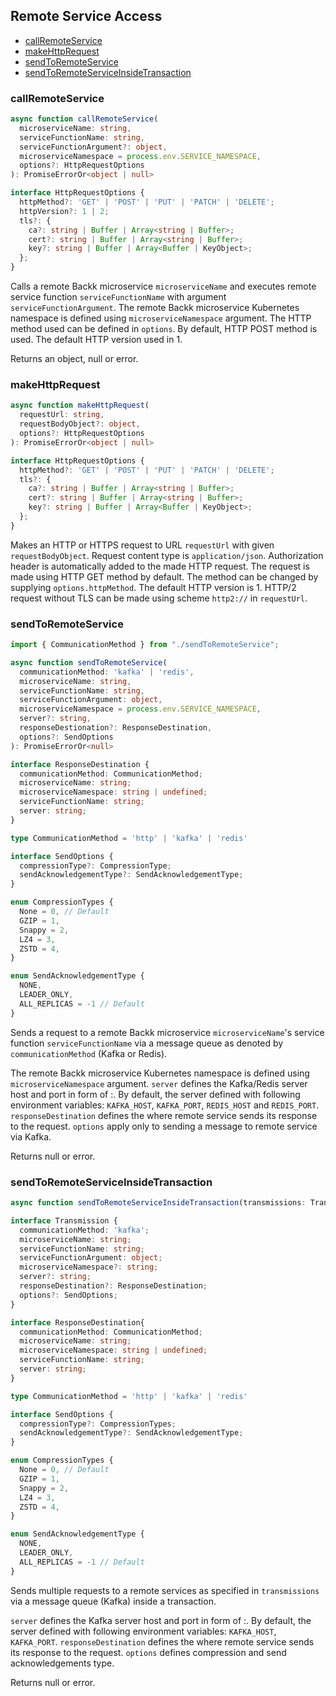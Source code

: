 ## Remote Service Access

- [callRemoteService](#callremoteservice)
- [makeHttpRequest](#makehttprequest)
- [sendToRemoteService](#sendtoremoteservice)
- [sendToRemoteServiceInsideTransaction](#sendtoremoteserviceinsidetransaction)

### <a name="callremoteservice"></a> callRemoteService
```ts
async function callRemoteService(
  microserviceName: string,
  serviceFunctionName: string,
  serviceFunctionArgument?: object,
  microserviceNamespace = process.env.SERVICE_NAMESPACE,
  options?: HttpRequestOptions
): PromiseErrorOr<object | null>

interface HttpRequestOptions {
  httpMethod?: 'GET' | 'POST' | 'PUT' | 'PATCH' | 'DELETE';
  httpVersion?: 1 | 2;
  tls?: {
    ca?: string | Buffer | Array<string | Buffer>;
    cert?: string | Buffer | Array<string | Buffer>;
    key?: string | Buffer | Array<Buffer | KeyObject>;
  };
}
```

Calls a remote Backk microservice `microserviceName` and executes remote service function `serviceFunctionName` with argument `serviceFunctionArgument`.
The remote Backk microservice Kubernetes namespace is defined using `microserviceNamespace` argument.
The HTTP method used can be defined in `options`. By default, HTTP POST method is used.
The default HTTP version used in 1.

Returns an object, null or error.

### <a name="makehttprequest"></a> makeHttpRequest
```ts
async function makeHttpRequest(
  requestUrl: string,
  requestBodyObject?: object,
  options?: HttpRequestOptions
): PromiseErrorOr<object | null>

interface HttpRequestOptions {
  httpMethod?: 'GET' | 'POST' | 'PUT' | 'PATCH' | 'DELETE';
  tls?: {
    ca?: string | Buffer | Array<string | Buffer>;
    cert?: string | Buffer | Array<string | Buffer>;
    key?: string | Buffer | Array<Buffer | KeyObject>;
  };
}
```

Makes an HTTP or HTTPS request to URL `requestUrl` with given `requestBodyObject`. Request content type is `application/json`.
Authorization header is automatically added to the made HTTP request.
The request is made using HTTP GET method by default. The method can be changed by supplying `options.httpMethod`.
The default HTTP version is 1. HTTP/2 request without TLS can be made using scheme `http2://` in `requestUrl`.

### <a name="sentoremoteservice"></a> sendToRemoteService

```ts
import { CommunicationMethod } from "./sendToRemoteService";

async function sendToRemoteService(
  communicationMethod: 'kafka' | 'redis',
  microserviceName: string,
  serviceFunctionName: string,
  serviceFunctionArgument: object,
  microserviceNamespace = process.env.SERVICE_NAMESPACE,
  server?: string,
  responseDestionation?: ResponseDestination,
  options?: SendOptions
): PromiseErrorOr<null>

interface ResponseDestination {
  communicationMethod: CommunicationMethod;
  microserviceName: string;
  microserviceNamespace: string | undefined;
  serviceFunctionName: string;
  server: string;
}

type CommunicationMethod = 'http' | 'kafka' | 'redis'

interface SendOptions {
  compressionType?: CompressionType;
  sendAcknowledgementType?: SendAcknowledgementType;
}

enum CompressionTypes {
  None = 0, // Default
  GZIP = 1,
  Snappy = 2,
  LZ4 = 3,
  ZSTD = 4,
}

enum SendAcknowledgementType {
  NONE,
  LEADER_ONLY,
  ALL_REPLICAS = -1 // Default
}
```

Sends a request to a remote Backk microservice `microserviceName`'s service function `serviceFunctionName` via a message queue as denoted by `communicationMethod` (Kafka or Redis).

The remote Backk microservice Kubernetes namespace is defined using `microserviceNamespace` argument.
`server` defines the Kafka/Redis server host and port in form of <hostname>:<port>. By default, the server
defined with following environment variables: `KAFKA_HOST`, `KAFKA_PORT`, `REDIS_HOST` and `REDIS_PORT`.
`responseDestination` defines the where remote service sends its response to the request.
`options` apply only to sending a message to remote service via Kafka.

Returns null or error.

### <a name="sentoremoteserviceinsidetransaction"></a> sendToRemoteServiceInsideTransaction
```ts
async function sendToRemoteServiceInsideTransaction(transmissions: Transmission[]): PromiseErrorOr<null>

interface Transmission {
  communicationMethod: 'kafka';
  microserviceName: string;
  serviceFunctionName: string;
  serviceFunctionArgument: object;
  microserviceNamespace?: string;
  server?: string;
  responseDestination?: ResponseDestination;
  options?: SendOptions;
}

interface ResponseDestination{
  communicationMethod: CommunicationMethod;
  microserviceName: string;
  microserviceNamespace: string | undefined;
  serviceFunctionName: string;
  server: string;
}

type CommunicationMethod = 'http' | 'kafka' | 'redis'

interface SendOptions {
  compressionType?: CompressionTypes;
  sendAcknowledgementType?: SendAcknowledgementType;
}

enum CompressionTypes {
  None = 0, // Default
  GZIP = 1,
  Snappy = 2,
  LZ4 = 3,
  ZSTD = 4,
}

enum SendAcknowledgementType {
  NONE,
  LEADER_ONLY,
  ALL_REPLICAS = -1 // Default
}
```

Sends multiple requests to a remote services as specified in `transmissions` via a message queue (Kafka) inside a transaction.

`server` defines the Kafka server host and port in form of <hostname>:<port>. By default, the server
defined with following environment variables: `KAFKA_HOST`, `KAFKA_PORT`.
`responseDestination` defines the  where remote service sends its response to the request.
`options` defines compression and send acknowledgements type.

Returns null or error.
